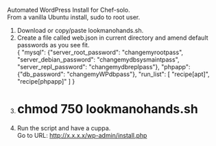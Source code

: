 Automated WordPress Install for Chef-solo.<br>
From a vanilla Ubuntu install, sudo to root user.<br>
1. Download or copy/paste lookmanohands.sh.<br>
2. Create a file called web.json in current directory and amend default passwords as you see fit.<br>
{
  "mysql": {"server_root_password": "changemyrootpass", "server_debian_password": "changemydbsysmaintpass", "server_repl_password": "changemydbreplpass"},
  "phpapp": {"db_password": "changemyWPdbpass"},
  "run_list": [ "recipe[apt]", "recipe[phpapp]" ]
}
3. # chmod 750 lookmanohands.sh<br>
4. Run the script and have a cuppa.<br>
Go to URL: http://x.x.x.x/wp-admin/install.php
